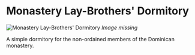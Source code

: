 # Monastery Lay-Brothers' Dormitory

![Monastery Lay-Brothers' Dormitory](../../assets/buildings/lay_brothers_dormitory.png)
*Image missing*

A simple dormitory for the non-ordained members of the Dominican monastery.
